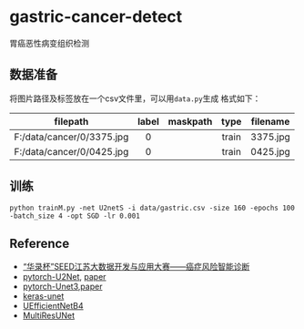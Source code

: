 # gastric-cancer-detect
胃癌恶性病变组织检测
## 数据准备
将图片路径及标签放在一个csv文件里，可以用`data.py`生成 格式如下：

|filepath|label|maskpath|type|filename|
|:---:|:---:|:---:|:---:|:---:|
|F:/data/cancer/0/3375.jpg|0| |train|3375.jpg| 
|F:/data/cancer/0/0425.jpg|0| |train|0425.jpg| 
## 训练
```python trainM.py -net U2netS -i data/gastric.csv -size 160 -epochs 100 -batch_size 4 -opt SGD -lr 0.001 ```

## Reference
* [“华录杯”SEED江苏大数据开发与应用大赛——癌症风险智能诊断](https://www.marsbigdata.com/competition/details?id=5815639985152)
* [pytorch-U2Net](https://github.com/NathanUA/U-2-Net),  [paper](https://arxiv.org/pdf/2005.09007v1.pdf)
* [pytorch-Unet3](https://github.com/ZJUGiveLab/UNet-Version),[paper](https://arxiv.org/ftp/arxiv/papers/2004/2004.08790.pdf)
* [keras-unet](https://github.com/zhixuhao/unet)
* [UEfficientNetB4](https://www.kaggle.com/meaninglesslives/nested-unet-with-efficientnet-encoder)
* [MultiResUNet](https://github.com/nibtehaz/MultiResUNet)
